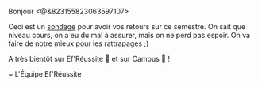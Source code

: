 Bonjour <@&823155823063597107>

Ceci est un [sondage](https://forms.gle/Vd3vjA72RbpE6wyT7) pour avoir vos retours sur ce semestre.
On sait que niveau cours, on a eu du mal à assurer, mais on ne perd pas espoir.
On va faire de notre mieux pour les rattrapages ;)

A très bientôt sur Ef'Réussite 📖 et sur Campus 🏫 !

~ L'Équipe Ef'Réussite
